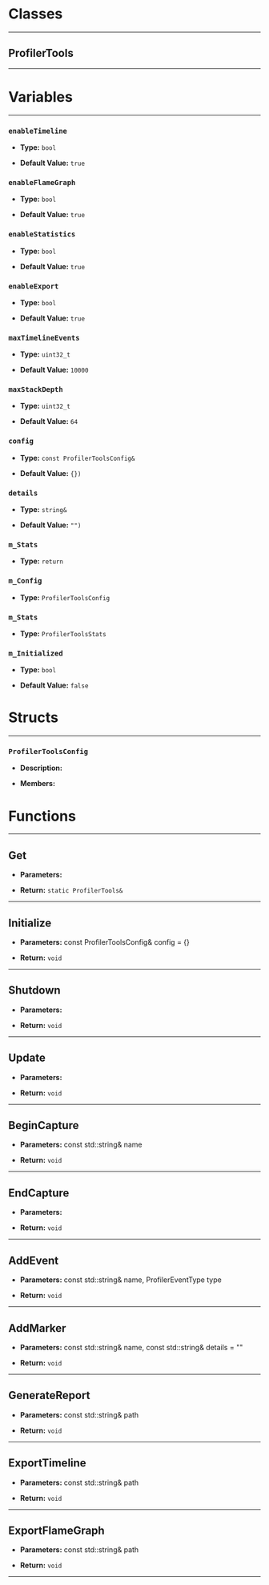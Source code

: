 # Classes
---

## ProfilerTools
---




# Variables
---

### `enableTimeline`

- **Type:** `bool`

- **Default Value:** `true`



### `enableFlameGraph`

- **Type:** `bool`

- **Default Value:** `true`



### `enableStatistics`

- **Type:** `bool`

- **Default Value:** `true`



### `enableExport`

- **Type:** `bool`

- **Default Value:** `true`



### `maxTimelineEvents`

- **Type:** `uint32_t`

- **Default Value:** `10000`



### `maxStackDepth`

- **Type:** `uint32_t`

- **Default Value:** `64`



### `config`

- **Type:** `const ProfilerToolsConfig&`

- **Default Value:** `{})`



### `details`

- **Type:** `string&`

- **Default Value:** `"")`



### `m_Stats`

- **Type:** `return`



### `m_Config`

- **Type:** `ProfilerToolsConfig`



### `m_Stats`

- **Type:** `ProfilerToolsStats`



### `m_Initialized`

- **Type:** `bool`

- **Default Value:** `false`




# Structs
---

### `ProfilerToolsConfig`

- **Description:** 

- **Members:**




# Functions
---

## Get



- **Parameters:** 

- **Return:** `static ProfilerTools&`

---

## Initialize



- **Parameters:** const ProfilerToolsConfig& config = {}

- **Return:** `void`

---

## Shutdown



- **Parameters:** 

- **Return:** `void`

---

## Update



- **Parameters:** 

- **Return:** `void`

---

## BeginCapture



- **Parameters:** const std::string& name

- **Return:** `void`

---

## EndCapture



- **Parameters:** 

- **Return:** `void`

---

## AddEvent



- **Parameters:** const std::string& name, ProfilerEventType type

- **Return:** `void`

---

## AddMarker



- **Parameters:** const std::string& name, const std::string& details = ""

- **Return:** `void`

---

## GenerateReport



- **Parameters:** const std::string& path

- **Return:** `void`

---

## ExportTimeline



- **Parameters:** const std::string& path

- **Return:** `void`

---

## ExportFlameGraph



- **Parameters:** const std::string& path

- **Return:** `void`

---
